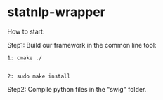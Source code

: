 # statnlp-wrapper
How to start:


Step1: Build our framework in the common line tool:


    1: cmake ./


    2: sudo make install


Step2: Compile python files in the "swig" folder.
